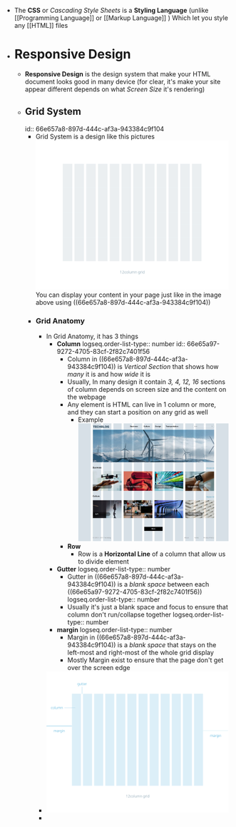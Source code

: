 - The **CSS** or *Cascading Style Sheets* is a **Styling Language** (unlike [[Programming Language]] or [[Markup Language]] ) Which let you style any [[HTML]] files
- # Responsive Design
	- **Responsive Design** is the design system that make your HTML document looks good in many device (for clear, it's make your site appear different depends on what *Screen Size* it's rendering)
	- ## Grid System
	  id:: 66e657a8-897d-444c-af3a-943384c9f104
		- Grid System is a design like this pictures
		  ![Grid Design Preview](./../assets/Grid_Design_Preview.png)
		  You can display your content in your page just like in the image above using ((66e657a8-897d-444c-af3a-943384c9f104))
		- ### Grid Anatomy
			- In Grid Anatomy, it has 3 things
				- **Column**
				  logseq.order-list-type:: number
				  id:: 66e65a97-9272-4705-83cf-2f82c7401f56
					- Column in  ((66e657a8-897d-444c-af3a-943384c9f104)) is *Vertical Section* that shows how *many* it is and how *wide* it is
					- Usually, In many design it contain *3, 4, 12, 16* sections of column depends on screen size and the content on the webpage
					- Any element is HTML can live in 1 column or more, and they can start a position on any grid as well
						- Example
						  ![Website Grid Example](../assets/Website_Grid_Example.jpg)
					- **Row**
						- Row is a **Horizontal Line** of a column that allow us to divide element
				- **Gutter**
				  logseq.order-list-type:: number
					- Gutter in ((66e657a8-897d-444c-af3a-943384c9f104)) is a *blank space* between each ((66e65a97-9272-4705-83cf-2f82c7401f56))
					  logseq.order-list-type:: number
					- Usually it's just a blank space and focus to ensure that column don't run/collapse together
					  logseq.order-list-type:: number
				- **margin**
				  logseq.order-list-type:: number
					- Margin in ((66e657a8-897d-444c-af3a-943384c9f104)) is a *blank space* that stays on the left-most and right-most of the whole grid display
					- Mostly Margin exist to ensure that the page don't get over the screen edge
			- ![image.png](../assets/Grid_Anatomy.png)
			-
